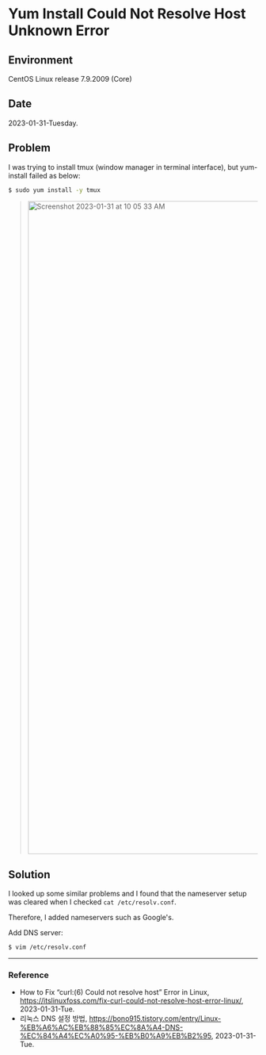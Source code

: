# Yum Install Could Not Resolve Host Unknown Error

## Environment

CentOS Linux release 7.9.2009 (Core)

## Date

2023-01-31-Tuesday.

## Problem

I was trying to install tmux (window manager in terminal interface), but yum-install failed as below:

```Bash
$ sudo yum install -y tmux
```

> <img width="1317" alt="Screenshot 2023-01-31 at 10 05 33 AM" src="https://user-images.githubusercontent.com/20737479/215632614-3f3122d5-805f-4aea-9bb6-292c490d0640.png">

## Solution

I looked up some similar problems and I found that the nameserver setup was cleared when I checked `cat /etc/resolv.conf`.

Therefore, I added nameservers such as Google's.

Add DNS server:

```Bash
$ vim /etc/resolv.conf
```

---

### Reference
- How to Fix “curl:(6) Could not resolve host” Error in Linux, https://itslinuxfoss.com/fix-curl-could-not-resolve-host-error-linux/, 2023-01-31-Tue.
- 리눅스 DNS 설정 방법, https://bono915.tistory.com/entry/Linux-%EB%A6%AC%EB%88%85%EC%8A%A4-DNS-%EC%84%A4%EC%A0%95-%EB%B0%A9%EB%B2%95, 2023-01-31-Tue.

